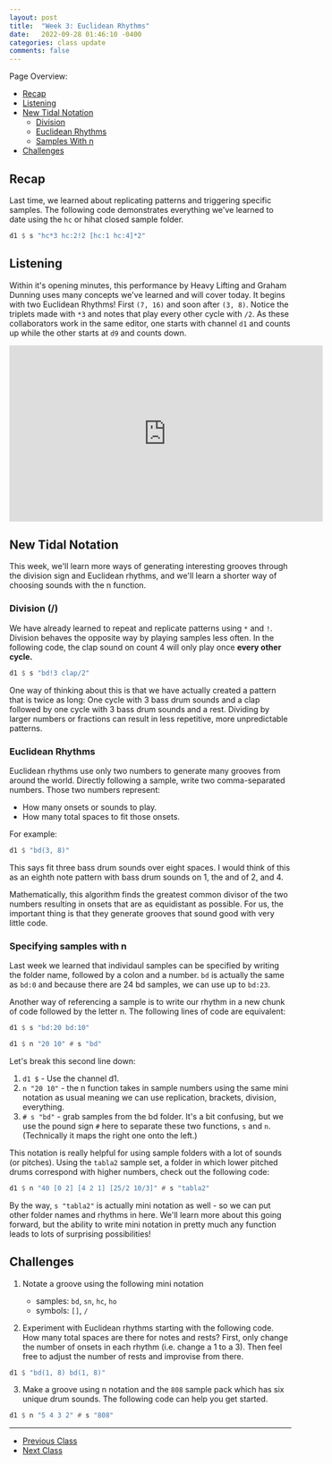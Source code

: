 ```yaml
---
layout: post
title:  "Week 3: Euclidean Rhythms"
date:   2022-09-28 01:46:10 -0400
categories: class update
comments: false
---
```


Page Overview:
* [Recap](#recap)
* [Listening](#listening)
* [New Tidal Notation](#new-tidal-notation)
  * [Division](#division-)
  * [Euclidean Rhythms](#euclidean-rhythms)
  * [Samples With n](#specifying-samples-with-n)
* [Challenges](#challenges)

## Recap
Last time, we learned about replicating patterns and triggering specific samples. The following code demonstrates everything we've learned to date using the `hc` or hihat closed sample folder.

```haskell
d1 $ s "hc*3 hc:2!2 [hc:1 hc:4]*2"
```

## Listening
Within it's opening minutes, this performance by Heavy Lifting and Graham Dunning uses many concepts we've learned and will cover today. It begins with two Euclidean Rhythms! First `(7, 16)` and soon after `(3, 8)`. Notice the triplets made with `*3` and notes that play every other cycle with `/2`. As these collaborators work in the same editor, one starts with channel `d1` and counts up while the other starts at `d9` and counts down.

<iframe width="560" height="315" src="https://www.youtube.com/embed/ezSdPIKkp98" title="YouTube video player" frameborder="0" allow="accelerometer; autoplay; clipboard-write; encrypted-media; gyroscope; picture-in-picture" allowfullscreen></iframe>

## New Tidal Notation
This week, we'll learn more ways of generating interesting grooves through the division sign and Euclidean rhythms, and we'll learn a shorter way of choosing sounds with the n function.

### Division (/)
We have already learned to repeat and replicate patterns using `*` and `!`. Division behaves the opposite way by playing samples less often. In the following code, the clap sound on count 4 will only play once **every other cycle.** 

```haskell
d1 $ s "bd!3 clap/2"
```
One way of thinking about this is that we have actually created a pattern that is twice as long: One cycle with 3 bass drum sounds and a clap followed by one cycle with 3 bass drum sounds and a rest. Dividing by larger numbers or fractions can result in less repetitive, more unpredictable patterns.

### Euclidean Rhythms
Euclidean rhythms use only two numbers to generate many grooves from around the world. Directly following a sample, write two comma-separated numbers. Those two numbers represent:
* How many onsets or sounds to play.
* How many total spaces to fit those onsets.

For example:

```haskell
d1 $ "bd(3, 8)"
```

This says fit three bass drum sounds over eight spaces. I would think of this as an eighth note pattern with bass drum sounds on 1, the and of 2, and 4.

Mathematically, this algorithm finds the greatest common divisor of the two numbers resulting in onsets that are as equidistant as possible. For us, the important thing is that they generate grooves that sound good with very little code.

### Specifying samples with n
Last week we learned that individaul samples can be specified by writing the folder name, followed by a colon and a number. `bd` is actually the same as `bd:0` and because there are 24 bd samples, we can use up to `bd:23`. 

Another way of referencing a sample is to write our rhythm in a new chunk of code followed by the letter n. The following lines of code are equivalent:

```haskell
d1 $ s "bd:20 bd:10"

d1 $ n "20 10" # s "bd"
```

Let's break this second line down:
1. `d1 $` - Use the channel d1.
2. `n "20 10"` - the n function takes in sample numbers using the same mini notation as usual meaning we can use replication, brackets, division, everything.
3. `# s "bd"` - grab samples from the bd folder. It's a bit confusing, but we use the pound sign `#` here to separate these two functions, `s` and `n`. (Technically it maps the right one onto the left.)

This notation is really helpful for using sample folders with a lot of sounds (or pitches). Using the `tabla2` sample set, a folder in which lower pitched drums correspond with higher numbers, check out the following code:

```haskell
d1 $ n "40 [0 2] [4 2 1] [25/2 10/3]" # s "tabla2"
```
By the way, `s "tabla2"` is actually mini notation as well - so we can put other folder names and rhythms in here. We'll learn more about this going forward, but the ability to write mini notation in pretty much any function leads to lots of surprising possibilities!

## Challenges
1. Notate a groove using the following mini notation
    * samples: `bd`, `sn`, `hc`, `ho`
    * symbols: `[]`, `/`

2. Experiment with Euclidean rhythms starting with the following code. How many total spaces are there for notes and rests? First, only change the number of onsets in each rhythm (i.e. change a 1 to a 3). Then feel free to adjust the number of rests and improvise from there.
```haskell
d1 $ "bd(1, 8) bd(1, 8)"
```

3. Make a groove using n notation and the `808` sample pack which has six unique drum sounds. The following code can help you get started.
```haskell
d1 $ n "5 4 3 2" # s "808"
```

---

* [Previous Class](/laptopclass/class/update/2022/09/16/week2.html)
* [Next Class](/laptopclass/class/update/2022/10/05/week4.html)

